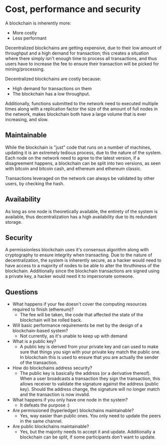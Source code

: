 # Cost, performance and security

A blockchain is inherently more:
- More costly
- Less performant

Decentralized blockchains are getting expensive, due to their low amount of throughput and a high demand for transaction; this creates a situation where there simply isn't enough time to process all transactions, and thus users have to increase the fee to ensure their transaction will be picked for mining/processing.

Decentralized blockchains are costly because:
  - High demand for transactions on them
  - The blockchain has a low throughput.

Additionally, functions submitted to the network need to executed multiple times along with a replication factor the size of the amount of full nodes in the network, makes blockchain both have a large volume that is ever increasing, and slow. 

## Maintainable

While the blockchain is "just" code that runs on a number of machines, updating it is an extremely tedious process, due to the nature of the system. Each node on the network need to agree to the latest version, if a disagreement happens, a blockchain can be split into two versions, as seen with bitcoin and bitcoin cash, and ethereum and ethereum classic. 

Transactions leveraged on the network can always be validated by other users, by checking the hash.

## Availability

As long as one node is theoretically available, the entirety of the system is available, thus decentralization has a high availability due to its redundant storage.

## Security

A permissionless blockchain uses it's consensus algorithm along with cryptography to ensure integrity when transacting. Due to the nature of decentralization, the system is inherently secure, as a hacker would need to have access to a majority of nodes to be able to alter the thruthiness of the blockchain. Additionally since the blockchain transactions are signed using a private key, a hacker would need it to impersonate someone.

## Questions

- What happens if your fee doesn't cover the computing resources required to finish (ethereum)?
  - The fee will be taken, the code that affected the state of the blockchain will be rolled back.
- Will basic performance requirements be met by the design of a blockchain-based system?
  - Not currently, as it's unable to keep up with demand
- What is a public key?
  - A public key is derived from your private key and can used to make sure that things you sign with your private key match the public one. In blockchain this is used to ensure that you are actually the sender of the transaction.
- How do blockchains address security?
  - The public key is basically the address (or a derivative thereof). When a user broadcasts a transaction they sign the transaction, this allows receiver to validate the signature against the address (public key). Should the address change, the signature will no longer match and the transaction is now invalid.
- What happens if you only have one node in the system?
  - It defeats the purpose :)
- Are permissioned (hyperledger) blockchains maintainable?
  - Yes, way easier than public ones. You only need to update the peers in the same channel.
- Are public blockchains maintainable?
  - Yes, but the majority needs to accept it and update. Additionally a blockchain can be split, if some participants don't want to update.